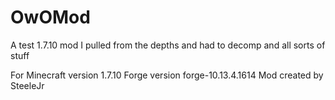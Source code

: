 # OwOMod
 A test 1.7.10 mod I pulled from the depths and had to decomp and all sorts of stuff

 For Minecraft version 1.7.10
 Forge version forge-10.13.4.1614
 Mod created by SteeleJr